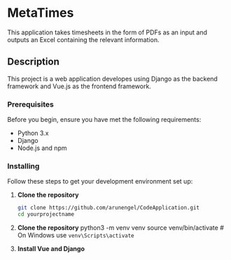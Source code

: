 # MetaTimes

This application takes timesheets in the form of PDFs as an input and outputs an Excel containing the relevant information.

## Description

This project is a web application developes using Django as the backend framework and Vue.js as the frontend framework.

### Prerequisites

Before you begin, ensure you have met the following requirements:
- Python 3.x
- Django
- Node.js and npm

### Installing

Follow these steps to get your development environment set up:

1. **Clone the repository**

   ```bash
   git clone https://github.com/arunengel/CodeApplication.git
   cd yourprojectname

2. **Clone the repository**
   python3 -m venv venv
   source venv/bin/activate  # On Windows use `venv\Scripts\activate`

3. **Install Vue and Django**
   
